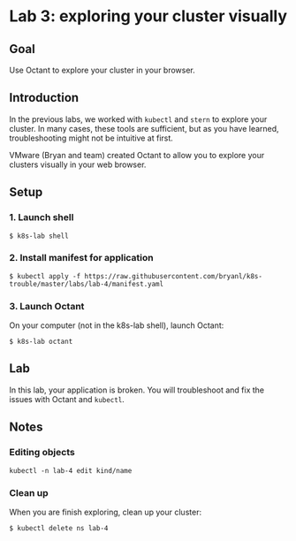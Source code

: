 # Lab 3: exploring your cluster visually

## Goal

Use Octant to explore your cluster in your browser.

## Introduction

In the previous labs, we worked with `kubectl` and `stern` to explore
your cluster. In many cases, these tools are sufficient, but as you
have learned, troubleshooting might not be intuitive at first.

VMware (Bryan and team) created Octant to allow you to explore your clusters
visually in your web browser.

## Setup

### 1. Launch shell

`$ k8s-lab shell`

### 2. Install manifest for application

`$ kubectl apply -f https://raw.githubusercontent.com/bryanl/k8s-trouble/master/labs/lab-4/manifest.yaml`

### 3. Launch Octant

On your computer (not in the k8s-lab shell), launch Octant:

`$ k8s-lab octant`

## Lab

In this lab, your application is broken. You will troubleshoot and 
fix the issues with Octant and `kubectl`. 

## Notes

### Editing objects

`kubectl -n lab-4 edit kind/name`

### Clean up

When you are finish exploring, clean up your cluster:

`$ kubectl delete ns lab-4`
